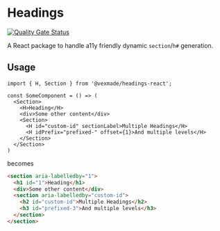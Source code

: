 # Headings

[![Quality Gate Status](https://sonarcloud.io/api/project_badges/measure?project=vexmade_headings-react&metric=alert_status)](https://sonarcloud.io/summary/new_code?id=vexmade_headings-react)

A React package to handle a11y friendly dynamic `section`/`h#` generation.

## Usage

```tsx
import { H, Section } from '@vexmade/headings-react';

const SomeComponent = () => (
  <Section>
    <H>Heading</H>
    <div>Some other content</div>
    <Section>
      <H id="custom-id" sectionLabel>Multiple Headings</H>
      <H idPrefix="prefixed-" offset={1}>And multiple levels</H>
    </Section>
  </Section>
)
```

becomes

```html
<section aria-labelledby="1">
  <h1 id="1">Heading</h1>
  <div>Some other content</div>
  <section aria-labelledby="custom-id">
    <h2 id="custom-id">Multiple Headings</h2>
    <h3 id="prefixed-3">And multiple levels</h3>
  </section>
</section>
```
